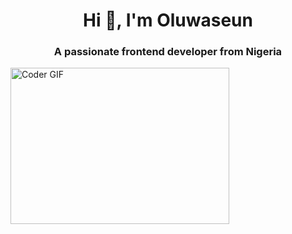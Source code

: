 <h1 align="center">Hi 👋, I'm Oluwaseun</h1>
<h3 align="center">A passionate frontend developer from Nigeria</h3>
<p align="left"> <img alt="Coder GIF" height=250 width=350 src="https://physicsgurukul.files.wordpress.com/2019/02/character-1.gif" /> </p>
